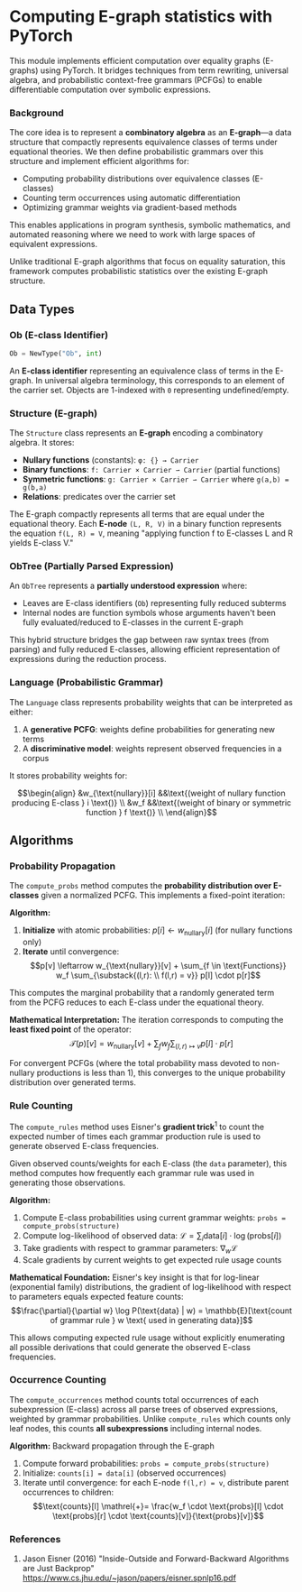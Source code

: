 # Computing E-graph statistics with PyTorch

This module implements efficient computation over equality graphs (E-graphs) using PyTorch. It bridges techniques from term rewriting, universal algebra, and probabilistic context-free grammars (PCFGs) to enable differentiable computation over symbolic expressions.

### Background

The core idea is to represent a **combinatory algebra** as an **E-graph**—a data structure that compactly represents equivalence classes of terms under equational theories. We then define probabilistic grammars over this structure and implement efficient algorithms for:

- Computing probability distributions over equivalence classes (E-classes)
- Counting term occurrences using automatic differentiation  
- Optimizing grammar weights via gradient-based methods

This enables applications in program synthesis, symbolic mathematics, and automated reasoning where we need to work with large spaces of equivalent expressions.

Unlike traditional E-graph algorithms that focus on equality saturation, this framework computes probabilistic statistics over the existing E-graph structure.

## Data Types

### Ob (E-class Identifier)
```python
Ob = NewType("Ob", int)
```
An **E-class identifier** representing an equivalence class of terms in the E-graph. In universal algebra terminology, this corresponds to an element of the carrier set. Objects are 1-indexed with `0` representing undefined/empty.

### Structure (E-graph)
The `Structure` class represents an **E-graph** encoding a combinatory algebra. It stores:

- **Nullary functions** (constants): `φ: {} → Carrier`
- **Binary functions**: `f: Carrier × Carrier ⇀ Carrier` (partial functions)
- **Symmetric functions**: `g: Carrier × Carrier ⇀ Carrier` where `g(a,b) = g(b,a)`
- **Relations**: predicates over the carrier set

The E-graph compactly represents all terms that are equal under the equational theory. Each **E-node** `(L, R, V)` in a binary function represents the equation `f(L, R) = V`, meaning "applying function f to E-classes L and R yields E-class V."

### ObTree (Partially Parsed Expression)
An `ObTree` represents a **partially understood expression** where:
- Leaves are E-class identifiers (`Ob`) representing fully reduced subterms
- Internal nodes are function symbols whose arguments haven't been fully evaluated/reduced to E-classes in the current E-graph

This hybrid structure bridges the gap between raw syntax trees (from parsing) and fully reduced E-classes, allowing efficient representation of expressions during the reduction process.

### Language (Probabilistic Grammar)
The `Language` class represents probability weights that can be interpreted as either:
1. A **generative PCFG**: weights define probabilities for generating new terms
2. A **discriminative model**: weights represent observed frequencies in a corpus

It stores probability weights for:
```math
\begin{align}
&w_{\text{nullary}}[i] &&\text{(weight of nullary function producing E-class } i \text{)} \\
&w_f &&\text{(weight of binary or symmetric function } f \text{)} \\
\end{align}
```

## Algorithms

### Probability Propagation
The `compute_probs` method computes the **probability distribution over E-classes** given a normalized PCFG. This implements a fixed-point iteration:

**Algorithm:**
1. **Initialize** with atomic probabilities: $p[i] \leftarrow w_{\text{nullary}}[i]$ (for nullary functions only)
2. **Iterate** until convergence:
   $$p[v] \leftarrow w_{\text{nullary}}[v] + \sum_{f \in \text{Functions}} w_f \sum_{\substack{(l,r): \\ f(l,r) = v}} p[l] \cdot p[r]$$

This computes the marginal probability that a randomly generated term from the PCFG reduces to each E-class under the equational theory.

**Mathematical Interpretation:**
The iteration corresponds to computing the **least fixed point** of the operator:
$$\mathcal{T}(p)[v] = w_{\text{nullary}}[v] + \sum_{f} w_f \sum_{(l,r) \mapsto v} p[l] \cdot p[r]$$

For convergent PCFGs (where the total probability mass devoted to non-nullary productions is less than 1), this converges to the unique probability distribution over generated terms.

### Rule Counting
The `compute_rules` method uses Eisner's **gradient trick**<sup>1</sup> to count the expected number of times each grammar production rule is used to generate observed E-class frequencies.

Given observed counts/weights for each E-class (the `data` parameter), this method computes how frequently each grammar rule was used in generating those observations.

**Algorithm:**
1. Compute E-class probabilities using current grammar weights: `probs = compute_probs(structure)`
2. Compute log-likelihood of observed data: $\mathcal{L} = \sum_i \text{data}[i] \cdot \log(\text{probs}[i])$
3. Take gradients with respect to grammar parameters: $\nabla_w \mathcal{L}$
4. Scale gradients by current weights to get expected rule usage counts

**Mathematical Foundation:**
Eisner's key insight is that for log-linear (exponential family) distributions, the gradient of log-likelihood with respect to parameters equals expected feature counts:
$$\frac{\partial}{\partial w} \log P(\text{data} | w) = \mathbb{E}[\text{count of grammar rule } w \text{ used in generating data}]$$

This allows computing expected rule usage without explicitly enumerating all possible derivations that could generate the observed E-class frequencies.

### Occurrence Counting
The `compute_occurrences` method counts total occurrences of each subexpression (E-class) across all parse trees of observed expressions, weighted by grammar probabilities. Unlike `compute_rules` which counts only leaf nodes, this counts **all subexpressions** including internal nodes.

**Algorithm:** Backward propagation through the E-graph
1. Compute forward probabilities: `probs = compute_probs(structure)`
2. Initialize: `counts[i] = data[i]` (observed occurrences)  
3. Iterate until convergence: for each E-node `f(l,r) = v`, distribute parent occurrences to children:
   $$\text{counts}[l] \mathrel{+}= \frac{w_f \cdot \text{probs}[l] \cdot \text{probs}[r] \cdot \text{counts}[v]}{\text{probs}[v]}$$

### References
1. Jason Eisner (2016)
  "Inside-Outside and Forward-Backward Algorithms are Just Backprop"
  <https://www.cs.jhu.edu/~jason/papers/eisner.spnlp16.pdf>